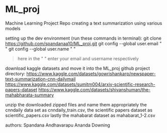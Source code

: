 # ML_proj
Machine Learning Project Repo creating a text summarization using various models

setting up the dev environment (run these commands in terminal):
git clone https://github.com/spandanaa10/ML_proj.git
git config --global user.email " "
git config --global user.name " "
>here in the " " enter your email and username respectively

download kaggle datasets and move it into the ML_proj github project directory:
https://www.kaggle.com/datasets/gowrishankarp/newspaper-text-summarization-cnn-dailymail
https://www.kaggle.com/datasets/sumitm004/arxiv-scientific-research-papers-dataset
https://www.kaggle.com/datasets/shivanshuman/the-mahabharata-summary

unzip the downloaded zipped files and name them appropriately the cnndaily data set as cnndaily_train.csv, the scientific papers dataset as scientific_papers.csv lastly the mahabarat dataset as mahabarat_1-2.csv

authors:
Spandana Andhavarapu
Ananda Downing
